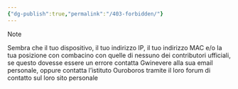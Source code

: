 ```yaml
---
{"dg-publish":true,"permalink":"/403-forbidden/"}
---
```




> [!NOTE]
> Sembra che il tuo dispositivo, il tuo indirizzo IP, il tuo indirizzo MAC e/o la tua posizione con combacino con quelle di nessuno dei contributori ufficiali, se questo dovesse essere un errore contatta Gwinevere alla sua email personale, oppure contatta l’istituto Ouroboros tramite il loro forum di contatto sul loro sito personale




